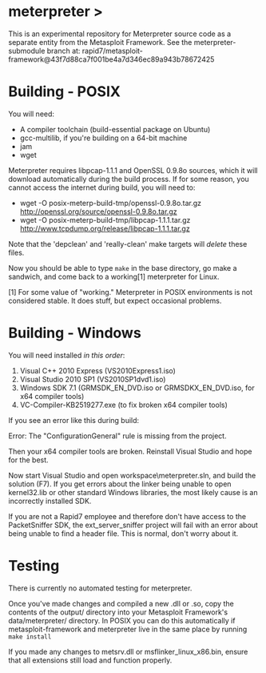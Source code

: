 meterpreter >
=============

This is an experimental repository for Meterpreter source code as a
separate entity from the Metasploit Framework. See the
meterpreter-submodule branch at:
rapid7/metasploit-framework@43f7d88ca7f001be4a7d346ec89a943b78672425


Building - POSIX
================
You will need:
 - A compiler toolchain (build-essential package on Ubuntu)
 - gcc-multilib, if you're building on a 64-bit machine
 - jam
 - wget

Meterpreter requires libpcap-1.1.1 and OpenSSL 0.9.8o sources, which it
will download automatically during the build process. If for some
reason, you cannot access the internet during build, you will need to:
 - wget -O posix-meterp-build-tmp/openssl-0.9.8o.tar.gz http://openssl.org/source/openssl-0.9.8o.tar.gz
 - wget -O posix-meterp-build-tmp/libpcap-1.1.1.tar.gz http://www.tcpdump.org/release/libpcap-1.1.1.tar.gz

Note that the 'depclean' and 'really-clean' make targets will *delete*
these files.

Now you should be able to type `make` in the base directory, go make a
sandwich, and come back to a working[1] meterpreter for Linux.

[1] For some value of "working."  Meterpreter in POSIX environments is
not considered stable.  It does stuff, but expect occasional problems.


Building - Windows
==================
You will need installed *in this order*:

1. Visual C++ 2010 Express (VS2010Express1.iso)
2. Visual Studio 2010 SP1 (VS2010SP1dvd1.iso)
3. Windows SDK 7.1 (GRMSDK_EN_DVD.iso or GRMSDKX_EN_DVD.iso, for x64 compiler tools)
4. VC-Compiler-KB2519277.exe (to fix broken x64 compiler tools)

If you see an error like this during build:

  Error: The "ConfigurationGeneral" rule is missing from the project.

Then your x64 compiler tools are broken. Reinstall Visual Studio and
hope for the best.


Now start Visual Studio and open workspace\meterpreter.sln, and build
the solution (F7). If you get errors about the linker being unable to
open kernel32.lib or other standard Windows libraries, the most likely
cause is an incorrectly installed SDK.

If you are not a Rapid7 employee and therefore don't have access to the
PacketSniffer SDK, the ext_server_sniffer project will fail with an
error about being unable to find a header file. This is normal, don't
worry about it.


Testing
=======
There is currently no automated testing for meterpreter.

Once you've made changes and compiled a new .dll or .so, copy the
contents of the output/ directory into your Metasploit Framework's
data/meterpreter/ directory. In POSIX you can do this automatically if
metasploit-framework and meterpreter live in the same place by running
`make install`

If you made any changes to metsrv.dll or msflinker_linux_x86.bin, ensure
that all extensions still load and function properly.

